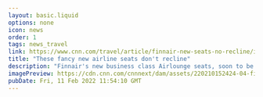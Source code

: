 ```yaml
---
layout: basic.liquid
options: none
icon: news
order: 1
tags: news_travel
link: https://www.cnn.com/travel/article/finnair-new-seats-no-recline/index.html
title: "These fancy new airline seats don't recline"
description: "Finnair's new business class Airlounge seats, soon to be rolled out across its A330 and A350 fleets, don't recline. Instead, passengers will be provided with cushions and padding to achieve their preferred positions."
imagePreview: https://cdn.cnn.com/cnnnext/dam/assets/220210152424-04-finnair-business-class-handout-video-synd-2.jpg
pubDate: Fri, 11 Feb 2022 11:54:10 GMT
---
```

